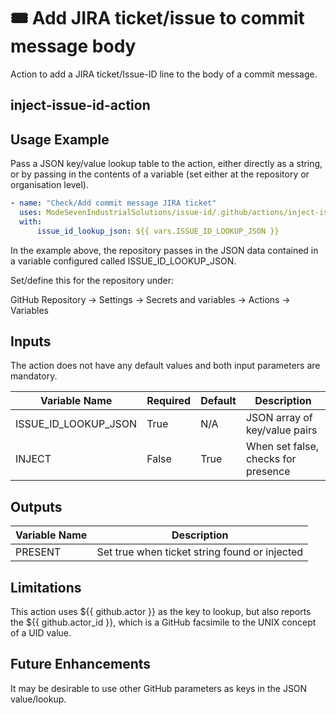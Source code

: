 # 🎟️ Add JIRA ticket/issue to commit message body

Action to add a JIRA ticket/Issue-ID line to the body of a commit message.

## inject-issue-id-action

## Usage Example

Pass a JSON key/value lookup table to the action, either directly as a string,
or by passing in the contents of a variable (set either at the repository or
organisation level).

```yaml
- name: "Check/Add commit message JIRA ticket"
  uses: ModeSevenIndustrialSolutions/issue-id/.github/actions/inject-issue-id-action@main
  with:
      issue_id_lookup_json: ${{ vars.ISSUE_ID_LOOKUP_JSON }}
```

In the example above, the repository passes in the JSON data contained in
a variable configured called ISSUE_ID_LOOKUP_JSON.

Set/define this for the repository under:

GitHub Repository -> Settings -> Secrets and variables -> Actions -> Variables

## Inputs

The action does not have any default values and both input parameters are mandatory.

<!-- markdownlint-disable MD013 -->

| Variable Name        | Required | Default | Description                         |
| -------------------- | -------- | ------- | ----------------------------------- |
| ISSUE_ID_LOOKUP_JSON | True     | N/A     | JSON array of key/value pairs       |
| INJECT               | False    | True    | When set false, checks for presence |

<!-- markdownlint-enable MD013 -->

## Outputs

| Variable Name | Description                                   |
| ------------- | --------------------------------------------- |
| PRESENT       | Set true when ticket string found or injected |

## Limitations

This action uses ${{ github.actor }} as the key to lookup, but also reports
the ${{ github.actor_id }}, which is a GitHub facsimile to the UNIX concept
of a UID value.

## Future Enhancements

It may be desirable to use other GitHub parameters as keys in the JSON
value/lookup.

<!--
[comment]: # SPDX-License-Identifier: Apache-2.0
[comment]: # SPDX-FileCopyrightText: 2024 The Linux Foundation
-->
